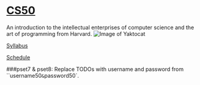 # [CS50](https://www.edx.org/course/introduction-computer-science-harvardx-cs50x) 
An introduction to the intellectual enterprises of computer science and the art of programming from Harvard.
![Image of Yaktocat](https://i.imgur.com/YrQJgdh.png)

[Syllabus](http://cdn.cs50.net/2016/x/references/syllabus/syllabus.html)

[Schedule](http://cs50.edx.org/2016/schedule)


###pset7 & pset8:
Replace TODOs with username and password from ``username50` & `password50`.
